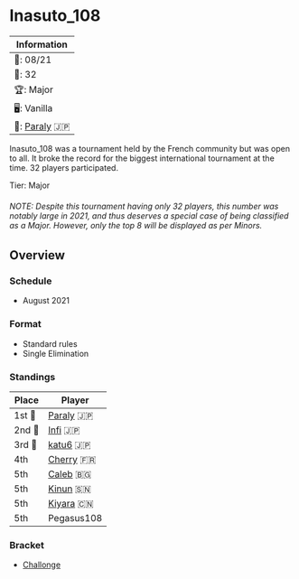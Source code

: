 # Inasuto_108

|Information|
|-|
|:calendar:: 08/21|
|:busts_in_silhouette:: 32|
|:trophy:: Major|
|:desktop_computer:: Vanilla|
|:1st_place_medal:: [Paraly](../../players/japanese/paraly.md) :jp:|

Inasuto_108 was a tournament held by the French community but was open to all. It broke the record for the biggest international tournament at the time. 32 players participated.

Tier: Major
###### NOTE: Despite this tournament having only 32 players, this number was notably large in 2021, and thus deserves a special case of being classified as a Major. However, only the top 8 will be displayed as per Minors.

## Overview

### Schedule
- August 2021

### Format
- Standard rules
- Single Elimination

### Standings

|Place|Player|
|-|-|
|1st :1st_place_medal:|[Paraly](../../players/japanese/paraly.md) :jp:|
|2nd :2nd_place_medal:|[Infi](../../players/japanese/infi.md) :jp:|
|3rd :3rd_place_medal:|[katu6](../../players/japanese/katu6.md) :jp:|
|4th|[Cherry](../../players/french/cherry.md) :fr:|
|5th|[Caleb](../../players/bulgarian/caleb.md) :bulgaria:|
|5th|[Kinun](../../players/senegalese/kinun.md) :senegal:|
|5th|[Kiyara](../../players/chinese/kiyara.md) :cn:|
|5th|Pegasus108|

### Bracket
- [Challonge](https://challonge.com/inasuto_108)